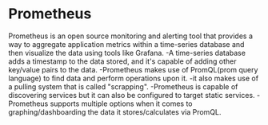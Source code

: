 # Prometheus
Prometheus is an open source monitoring and alerting tool that provides a way to aggregate application metrics within a time-series database and then visualize the data using tools like Grafana.
    -A time-series database adds a timestamp to the data stored, and it's capable of adding other key/value pairs to the data.
    -Prometheus makes use of PromQL(prom query language) to find data and perform operations upon it.
    -it also makes use of a pulling system that is called "scrapping".
    -Prometheus is capable of discovering services but it can also be configured to target static services.
    -Prometheus supports multiple options when it comes to graphing/dashboarding the data it stores/calculates via PromQL.